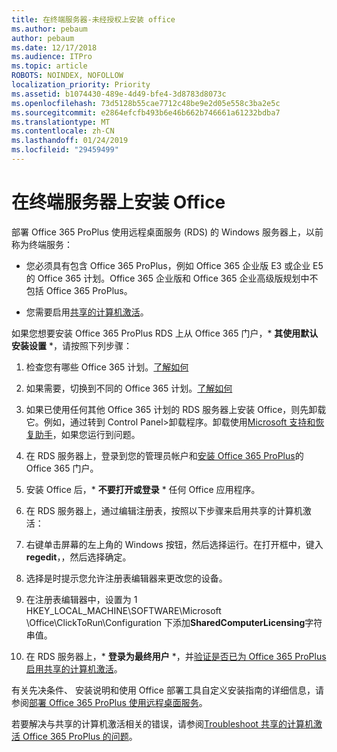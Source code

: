 ```yaml
---
title: 在终端服务器-未经授权上安装 office
ms.author: pebaum
author: pebaum
ms.date: 12/17/2018
ms.audience: ITPro
ms.topic: article
ROBOTS: NOINDEX, NOFOLLOW
localization_priority: Priority
ms.assetid: b1074430-489e-4d49-bfe4-3d8783d8073c
ms.openlocfilehash: 73d5128b55cae7712c48be9e2d05e558c3ba2e5c
ms.sourcegitcommit: e2864efcfb493b6e46b662b746661a61232bdba7
ms.translationtype: MT
ms.contentlocale: zh-CN
ms.lasthandoff: 01/24/2019
ms.locfileid: "29459499"
---
```

# <a name="installing-office-on-a-terminal-server"></a>在终端服务器上安装 Office

部署 Office 365 ProPlus 使用远程桌面服务 (RDS) 的 Windows 服务器上，以前称为终端服务：
  
- 您必须具有包含 Office 365 ProPlus，例如 Office 365 企业版 E3 或企业 E5 的 Office 365 计划。Office 365 企业版和 Office 365 企业高级版规划中不包括 Office 365 ProPlus。
    
- 您需要启用[共享的计算机激活](https://docs.microsoft.com/DeployOffice/overview-of-shared-computer-activation-for-office-365-proplus)。
    
如果您想要安装 Office 365 ProPlus RDS 上从 Office 365 门户，* **其使用默认安装设置** *，请按照下列步骤： 
  
1. 检查您有哪些 Office 365 计划。[了解如何](https://docs.microsoft.com/office365/admin/admin-overview/what-subscription-do-i-have)
    
2. 如果需要，切换到不同的 Office 365 计划。[了解如何](https://docs.microsoft.com/office365/admin/subscriptions-and-billing/switch-to-a-different-plan)
    
3. 如果已使用任何其他 Office 365 计划的 RDS 服务器上安装 Office，则先卸载它。例如，通过转到 Control Panel\>卸载程序。卸载使用[Microsoft 支持和恢复助手](https://aka.ms/SARA-OfficeUninstall-Alchemy)，如果您运行到问题。 
    
4. 在 RDS 服务器上，登录到您的管理员帐户和[安装 Office 365 ProPlus](https://portal.office.com/OLS/MySoftware.aspx)的 Office 365 门户。
    
5. 安装 Office 后，* **不要打开或登录** * 任何 Office 应用程序。 
    
6. 在 RDS 服务器上，通过编辑注册表，按照以下步骤来启用共享的计算机激活：
    
1. 右键单击屏幕的左上角的 Windows 按钮，然后选择运行。在打开框中，键入**regedit**，，然后选择确定。 
    
2. 选择是时提示您允许注册表编辑器来更改您的设备。
    
3. 在注册表编辑器中，设置为 1 HKEY_LOCAL_MACHINE\SOFTWARE\Microsoft \Office\ClickToRun\Configuration 下添加**SharedComputerLicensing**字符串值。 
    
7. 在 RDS 服务器上，* **登录为最终用户** *，并[验证是否已为 Office 365 ProPlus 启用共享的计算机激活](https://docs.microsoft.com/DeployOffice/troubleshoot-issues-with-shared-computer-activation-for-office-365-proplus#verify-that-activation-for-office-365-proplus-succeeded)。
    
有关先决条件、 安装说明和使用 Office 部署工具自定义安装指南的详细信息，请参阅[部署 Office 365 ProPlus 使用远程桌面服务](https://docs.microsoft.com/DeployOffice/deploy-office-365-proplus-by-using-remote-desktop-services)。
  
若要解决与共享的计算机激活相关的错误，请参阅[Troubleshoot 共享的计算机激活 Office 365 ProPlus 的问题](https://docs.microsoft.com/DeployOffice/troubleshoot-issues-with-shared-computer-activation-for-office-365-proplus)。
  


